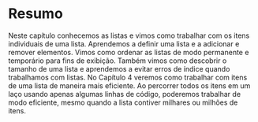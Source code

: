 # Resumo

Neste capítulo conhecemos as listas e vimos como trabalhar com os itens
individuais de uma lista. Aprendemos a definir uma lista e a adicionar e
remover elementos. Vimos como ordenar as listas de modo permanente e
temporário para fins de exibição. Também vimos como descobrir o
tamanho de uma lista e aprendemos a evitar erros de índice quando
trabalhamos com listas.
No Capítulo 4 veremos como trabalhar com itens de uma lista de
maneira mais eficiente. Ao percorrer todos os itens em um laço usando
apenas algumas linhas de código, poderemos trabalhar de modo eficiente,
mesmo quando a lista contiver milhares ou milhões de itens.
